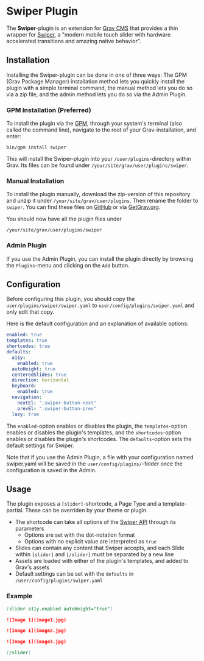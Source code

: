 # Swiper Plugin

The **Swiper**-plugin is an extension for [Grav CMS](http://github.com/getgrav/grav) that provides a thin wrapper for [Swiper](https://swiperjs.com/), a "modern mobile touch slider with hardware accelerated transitions and amazing native behavior".

## Installation

Installing the Swiper-plugin can be done in one of three ways: The GPM (Grav Package Manager) installation method lets you quickly install the plugin with a simple terminal command, the manual method lets you do so via a zip file, and the admin method lets you do so via the Admin Plugin.

### GPM Installation (Preferred)

To install the plugin via the [GPM](http://learn.getgrav.org/advanced/grav-gpm), through your system's terminal (also called the command line), navigate to the root of your Grav-installation, and enter:

    bin/gpm install swiper

This will install the Swiper-plugin into your `/user/plugins`-directory within Grav. Its files can be found under `/your/site/grav/user/plugins/swiper`.

### Manual Installation

To install the plugin manually, download the zip-version of this repository and unzip it under `/your/site/grav/user/plugins`. Then rename the folder to `swiper`. You can find these files on [GitHub](https://github.com/ole-vik/grav-plugin-swiper) or via [GetGrav.org](http://getgrav.org/downloads/plugins#extras).

You should now have all the plugin files under

    /your/site/grav/user/plugins/swiper

### Admin Plugin

If you use the Admin Plugin, you can install the plugin directly by browsing the `Plugins`-menu and clicking on the `Add` button.

## Configuration

Before configuring this plugin, you should copy the `user/plugins/swiper/swiper.yaml` to `user/config/plugins/swiper.yaml` and only edit that copy.

Here is the default configuration and an explanation of available options:

```yaml
enabled: true
templates: true
shortcodes: true
defaults:
  a11y:
    enabled: true
  autoHeight: true
  centeredSlides: true
  direction: horizontal
  keyboard:
    enabled: true
  navigation:
    nextEl: ".swiper-button-next"
    prevEl: ".swiper-button-prev"
  lazy: true
```

The `enabled`-option enables or disables the plugin, the `templates`-option enables or disables the plugin's templates, and the `shortcodes`-option enables or disables the plugin's shortcodes. The `defaults`-option sets the default settings for Swiper.

Note that if you use the Admin Plugin, a file with your configuration named swiper.yaml will be saved in the `user/config/plugins/`-folder once the configuration is saved in the Admin.

## Usage

The plugin exposes a `[slider]`-shortcode, a Page Type and a template-partial. These can be overriden by your theme or plugin.

- The shortcode can take all options of the [Swiper API](https://swiperjs.com/api) through its parameters
    - Options are set with the dot-notation format
    - Options with no explicit value are interpreted as `true`
- Slides can contain any content that Swiper accepts, and each Slide within `[slider]` and `[/slider]` must be separated by a new line
- Assets are loaded with either of the plugin's templates, and added to Grav's assets
- Default settings can be set with the `defaults` in `/user/config/plugins/swiper.yaml`

### Example

```markdown
[slider a11y.enabled autoHeight="true"]

![Image 1](image1.jpg)

![Image 1](image2.jpg)

![Image 1](image3.jpg)

[/slider]
```
